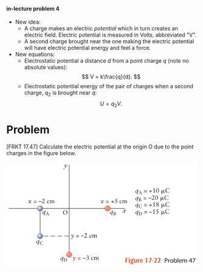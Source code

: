 #### in-lecture problem 4

+ New idea:
    + A charge makes an electric *potential* which in turn creates an electric field. Electric potential is measured in Volts, abbreviated "V".
    + A second charge brought near the one making the electric potential will have electric potential energy and feel a force.
+ New equations:
    + Electrostatic potential a distance $d$ from a point charge $q$ (note no absolute values):
$$
V = k\frac{q}{d}.
$$
    + Electrostatic potential energy of the pair of charges when a second charge, $q_2$ is brought near $q$:
$$
U = q_2 V.
$$


# Problem

[FRKT 17.47] Calculate the electric potential at the origin O due to the point charges in the figure below.

![Four point charges on coordinate grid](lec-5-potential-points.png)
